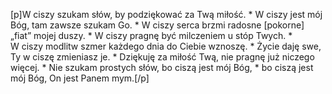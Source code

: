 [p]W ciszy szukam słów, by podziękować za Twą miłość. * W ciszy jest mój Bóg, tam zawsze szukam Go. * W ciszy serca brzmi radosne [pokorne] „fiat” mojej duszy. * W ciszy pragnę być milczeniem u stóp Twych. * W ciszy modlitw szmer każdego dnia do Ciebie wznoszę. * Życie daję swe, Ty w ciszę zmieniasz je. * Dziękuję za miłość Twą, nie pragnę już niczego więcej. * Nie szukam prostych słów, bo ciszą jest mój Bóg, * bo ciszą jest mój Bóg, On jest Panem mym.[/p]